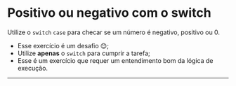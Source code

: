 # Positivo ou negativo com o switch

Utilize o ```switch``` ```case``` para checar se um número é negativo, positivo ou 0.

* Esse exercício é um desafio 😊;
* Utilize **apenas** o ```switch``` para cumprir a tarefa;
* Esse é um exercício que requer um entendimento bom da lógica de execução.

___